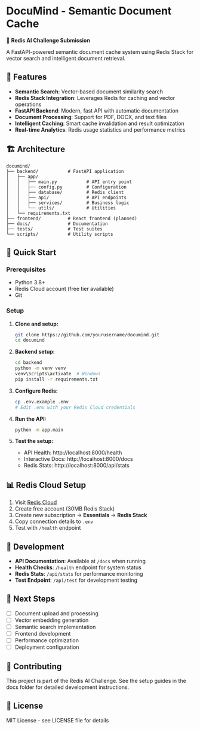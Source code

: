 # DocuMind - Semantic Document Cache

🚀 **Redis AI Challenge Submission**

A FastAPI-powered semantic document cache system using Redis Stack for vector search and intelligent document retrieval.

## 🎯 Features

- **Semantic Search**: Vector-based document similarity search
- **Redis Stack Integration**: Leverages Redis for caching and vector operations
- **FastAPI Backend**: Modern, fast API with automatic documentation
- **Document Processing**: Support for PDF, DOCX, and text files
- **Intelligent Caching**: Smart cache invalidation and result optimization
- **Real-time Analytics**: Redis usage statistics and performance metrics

## 🏗️ Architecture

```
documind/
├── backend/           # FastAPI application
│   ├── app/
│   │   ├── main.py           # API entry point
│   │   ├── config.py         # Configuration
│   │   ├── database/         # Redis client
│   │   ├── api/              # API endpoints
│   │   ├── services/         # Business logic
│   │   └── utils/            # Utilities
│   └── requirements.txt
├── frontend/          # React frontend (planned)
├── docs/              # Documentation
├── tests/             # Test suites
└── scripts/           # Utility scripts
```

## 🚀 Quick Start

### Prerequisites
- Python 3.8+
- Redis Cloud account (free tier available)
- Git

### Setup

1. **Clone and setup:**
   ```bash
   git clone https://github.com/yourusername/documind.git
   cd documind
   ```

2. **Backend setup:**
   ```bash
   cd backend
   python -m venv venv
   venv\Scripts\activate  # Windows
   pip install -r requirements.txt
   ```

3. **Configure Redis:**
   ```bash
   cp .env.example .env
   # Edit .env with your Redis Cloud credentials
   ```

4. **Run the API:**
   ```bash
   python -m app.main
   ```

5. **Test the setup:**
   - API Health: http://localhost:8000/health
   - Interactive Docs: http://localhost:8000/docs
   - Redis Stats: http://localhost:8000/api/stats

## 📊 Redis Cloud Setup

1. Visit [Redis Cloud](https://redis.io/try-free/)
2. Create free account (30MB Redis Stack)
3. Create new subscription → **Essentials** → **Redis Stack**
4. Copy connection details to `.env`
5. Test with `/health` endpoint

## 🧪 Development

- **API Documentation**: Available at `/docs` when running
- **Health Checks**: `/health` endpoint for system status
- **Redis Stats**: `/api/stats` for performance monitoring
- **Test Endpoint**: `/api/test` for development testing

## 📝 Next Steps

- [ ] Document upload and processing
- [ ] Vector embedding generation
- [ ] Semantic search implementation
- [ ] Frontend development
- [ ] Performance optimization
- [ ] Deployment configuration

## 🤝 Contributing

This project is part of the Redis AI Challenge. See the setup guides in the docs folder for detailed development instructions.

## 📄 License

MIT License - see LICENSE file for details
